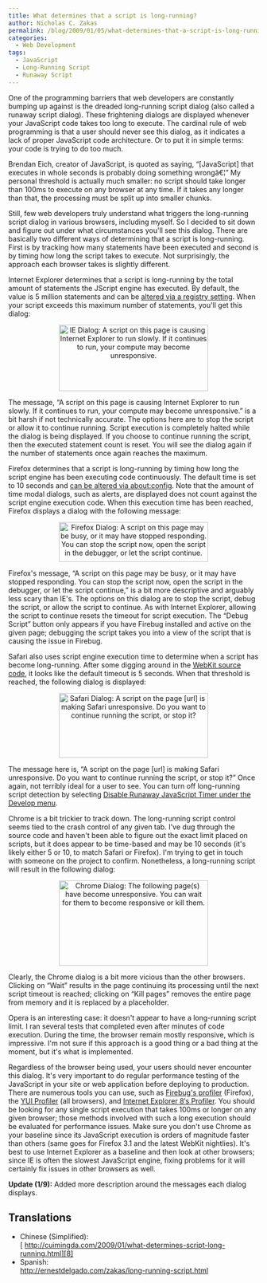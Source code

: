 ```yaml
---
title: What determines that a script is long-running?
author: Nicholas C. Zakas
permalink: /blog/2009/01/05/what-determines-that-a-script-is-long-running/
categories:
  - Web Development
tags:
  - JavaScript
  - Long-Running Script
  - Runaway Script
---
```

One of the programming barriers that web developers are constantly bumping up against is the dreaded long-running script dialog (also called a runaway script dialog). These frightening dialogs are displayed whenever your JavaScript code takes too long to execute. The cardinal rule of web programming is that a user should never see this dialog, as it indicates a lack of proper JavaScript code architecture. Or to put it in simple terms: your code is trying to do too much.

Brendan Eich, creator of JavaScript, is quoted as saying, &#8220;[JavaScript] that executes in whole seconds is probably doing something wrongâ€¦&#8221; My personal threshold is actually much smaller: no script should take longer than 100ms to execute on any browser at any time. If it takes any longer than that, the processing must be split up into smaller chunks.

Still, few web developers truly understand what triggers the long-running script dialog in various browsers, including myself. So I decided to sit down and figure out under what circumstances you'll see this dialog. There are basically two different ways of determining that a script is long-running. First is by tracking how many statements have been executed and second is by timing how long the script takes to execute. Not surprisingly, the approach each browser takes is slightly different.

Internet Explorer determines that a script is long-running by the total amount of statements the JScript engine has executed. By default, the value is 5 million statements and can be [altered via a registry setting][1]. When your script exceeds this maximum number of statements, you'll get this dialog:

<p style="text-align: center;">
  <a href="/images/posts/2009/01/ie_dialog.png"><img title="IE Long-Running Script Dialog" src="https://humanwhocodes.com/blog/wp-content/uploads/2009/01/ie_dialog-300x133.png" border="0" alt="IE Dialog: A script on this page is causing Internet Explorer to run slowly. If it continues to run, your compute may become unresponsive." width="300" height="133" /></a>
</p>

The message, &#8220;A script on this page is causing Internet Explorer to run slowly. If it continues to run, your compute may become unresponsive.&#8221; is a bit harsh if not technically accurate. The options here are to stop the script or allow it to continue running. Script execution is completely halted while the dialog is being displayed. If you choose to continue running the script, then the executed statement count is reset. You will see the dialog again if the number of statements once again reaches the maximum.

Firefox determines that a script is long-running by timing how long the script engine has been executing code continuously. The default time is set to 10 seconds and [can be altered via about:config][2]. Note that the amount of time modal dialogs, such as alerts, are displayed does not count against the script engine execution code. When this execution time has been reached, Firefox displays a dialog with the following message:

<p style="text-align: center;">
  <a href="/images/posts/2009/01/firefox_dialog.png"><img title="Firefox Long-Running Script Dialog" src="https://humanwhocodes.com/blog/wp-content/uploads/2009/01/firefox_dialog-300x80.png" border="0" alt="Firefox Dialog: A script on this page may be busy, or it may have stopped responding. You can stop the script now, open the script in the debugger, or let the script continue." width="300" height="80" /></a>
</p>

Firefox's message, &#8220;A script on this page may be busy, or it may have stopped responding. You can stop the script now, open the script in the debugger, or let the script continue,&#8221; is a bit more descriptive and arguably less scary than IE's. The options on this dialog are to stop the script, debug the script, or allow the script to continue. As with Internet Explorer, allowing the script to continue resets the timeout for script execution. The &#8220;Debug Script&#8221; button only appears if you have Firebug installed and active on the given page; debugging the script takes you into a view of the script that is causing the issue in Firebug.

Safari also uses script engine execution time to determine when a script has become long-running. After some digging around in the [WebKit source code][3], it looks like the default timeout is 5 seconds. When that threshold is reached, the following dialog is displayed:

<p style="text-align: center;">
  <a href="/images/posts/2009/01/safari_dialog.png"><img title="Safari Long-Running Script Dialog" src="https://humanwhocodes.com/blog/wp-content/uploads/2009/01/safari_dialog-300x130.png" border="0" alt="Safari Dialog: A script on the page [url] is making Safari unresponsive. Do you want to continue running the script, or stop it?" width="300" height="130" align="middle" /></a>
</p>

The message here is, &#8220;A script on the page [url] is making Safari unresponsive. Do you want to continue running the script, or stop it?&#8221; Once again, not terribly ideal for a user to see. You can turn off long-running script detection by selecting [Disable Runaway JavaScript Timer under the Develop menu][4].

Chrome is a bit trickier to track down. The long-running script control seems tied to the crash control of any given tab. I've dug through the source code and haven't been able to figure out the exact limit placed on scripts, but it does appear to be time-based and may be 10 seconds (it's likely either 5 or 10, to match Safari or Firefox). I'm trying to get in touch with someone on the project to confirm. Nonetheless, a long-running script will result in the following dialog:

<p style="text-align: center;">
  <a href="/images/posts/2009/01/chrome_dialog.png"><img title="Chrome Long-Running Script Dialog" src="https://humanwhocodes.com/blog/wp-content/uploads/2009/01/chrome_dialog-300x171.png" border="0" alt="Chrome Dialog: The following page(s) have become unresponsive. You can wait for them to become responsive or kill them." width="300" height="171" /></a>
</p>

Clearly, the Chrome dialog is a bit more vicious than the other browsers. Clicking on &#8220;Wait&#8221; results in the page continuing its processing until the next script timeout is reached; clicking on &#8220;Kill pages&#8221; removes the entire page from memory and it is replaced by a placeholder.

Opera is an interesting case: it doesn't appear to have a long-running script limit. I ran several tests that completed even after minutes of code execution. During the time, the browser remain mostly responsive, which is impressive. I'm not sure if this approach is a good thing or a bad thing at the moment, but it's what is implemented.

Regardless of the browser being used, your users should never encounter this dialog. It's very important to do regular performance testing of the JavaScript in your site or web application before deploying to production. There are numerous tools you can use, such as [Firebug's profiler][5] (Firefox), the [YUI Profiler][6] (all browsers), and [Internet Explorer 8&#8242;s Profiler][7]. You should be looking for any single script execution that takes 100ms or longer on any given browser; those methods involved with such a long execution should be evaluated for performance issues. Make sure you don't use Chrome as your baseline since its JavaScript execution is orders of magnitude faster than others (same goes for Firefox 3.1 and the latest WebKit nightlies). It's best to use Internet Explorer as a baseline and then look at other browsers; since IE is often the slowest JavaScript engine, fixing problems for it will certainly fix issues in other browsers as well.

**Update (1/9):** Added more description around the messages each dialog displays.

## Translations

  * Chinese (Simplified):  
    [ http://cuimingda.com/2009/01/what-determines-script-long-running.html][8]
  * Spanish:  
    <http://ernestdelgado.com/zakas/long-running-script.html>

 [1]: http://support.microsoft.com/kb/175500
 [2]: http://kb.mozillazine.org/Dom.max_script_run_time
 [3]: http://trac.webkit.org/changeset/14904#file4
 [4]: http://developer.apple.com/DOCUMENTATION/AppleApplications/Conceptual/Safari_Developer_Guide/2SafariDeveloperTools/chapter_2_section_3.html#//apple_ref/doc/uid/TP40007874-CH3-DontLinkElementID_15
 [5]: http://getfirebug.com/js.html
 [6]: http://developer.yahoo.com/yui/profiler/
 [7]: http://msdn.microsoft.com/en-us/library/cc848895(VS.85).aspx
 [8]: http://cuimingda.com/2009/01/what-determines-script-long-running.html

